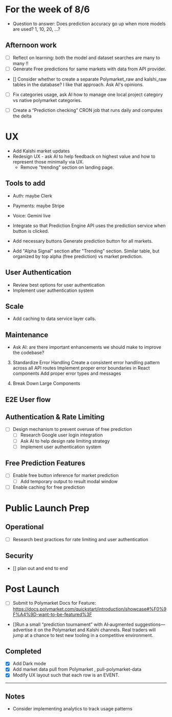 # For the week of 8/6

- Question to answer: Does prediction accuracy go up when more models are used? 1, 10, 20, ...?



## Afternoon work 

- [ ] Reflect on learning: both the model and dataset searches are many to many !!
- [ ] Generate Free predictions for same markets with data from API provider.
- [] Consider whether to create a separate Polymarket_raw and kalshi_raw tables in the database? I like that approach. Ask AI's opinions.
- [ ] Fix categories usage, ask AI how to manage one local project category vs native polymarket categories. 
- [ ] Create a “Prediction checking” CRON job that runs daily and computes the delta




# UX
- Add Kalshi market updates
- Redesign UX - ask AI to help feedback on highest value and how to represent those minimally via UX.
  - Remove "trending" section on landing page.


## Tools to add
- Auth: maybe Clerk
- Payments: maybe Stripe
- Voice: Gemini live


- Integrate so that Prediction Engine API uses the prediction service when button is clicked.
- Add necessary buttons Generate prediction button for all markets.


- Add "Alpha Signal" section after "Trending" section. Similar table, but organized by top alpha (free prediction) vs market prediction.


## User Authentication
- Review best options for user authentication
- Implement user authentication system

## Scale
- Add caching to data service layer calls.

## Maintenance

- Ask AI: are there important enhancements we should make to improve the codebase?


3. Standardize Error Handling
Create a consistent error handling pattern across all API routes
Implement proper error boundaries in React components
Add proper error types and messages


5. Break Down Large Components



## E2E User flow


## Authentication & Rate Limiting
- [ ] Design mechanism to prevent overuse of free prediction
  - [ ] Research Google user login integration
  - [ ] Ask AI to help design rate limiting strategy
  - [ ] Implement user authentication system

## Free Prediction Features
- [ ] Enable free button inference for market prediction
  - [ ] Add temporary output to result modal window
- [ ] Enable caching for free prediction

# Public Launch Prep

## Operational
- [ ] Research best practices for rate limiting and user authentication

## Security
- [] plan out and end to end 




# Post Launch
- [ ] Submit to Polymarket Docs for Feature: https://docs.polymarket.com/quickstart/introduction/showcase#%F0%9F%A4%9D-want-to-be-featured%3F
- []Run a small “prediction tournament” with AI‑augmented suggestions—advertise it on the Polymarket and Kalshi channels. Real traders will jump at a chance to test new tooling in a competitive environment. 


## Completed
- [x] Add Dark mode
- [x] Add market data pull from Polymarket , pull-polymarket-data
- [x] Modify UX layout such that each row is an EVENT.

---

## Notes

- Consider implementing analytics to track usage patterns